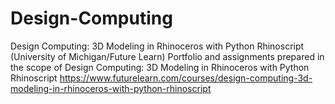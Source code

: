 # Design-Computing
Design Computing: 3D Modeling in Rhinoceros with Python Rhinoscript (University of Michigan/Future Learn) 
Portfolio and assignments prepared in the scope of Design Computing: 3D Modeling in Rhinoceros with Python Rhinoscript
https://www.futurelearn.com/courses/design-computing-3d-modeling-in-rhinoceros-with-python-rhinoscript
